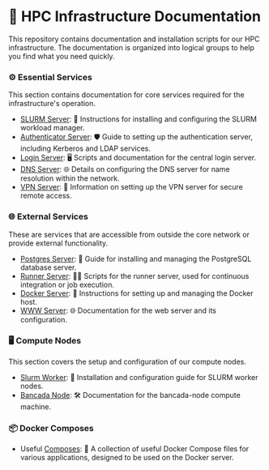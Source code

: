 # 🚀 HPC Infrastructure Documentation

This repository contains documentation and installation scripts for our HPC infrastructure. The documentation is organized into logical groups to help you find what you need quickly.

### ⚙️ Essential Services
This section contains documentation for core services required for the infrastructure's operation.

* [SLURM Server](essencial/slurm-server/README.md): 📝 Instructions for installing and configuring the SLURM workload manager.
* [Authenticator Server](essencial/auth-server/README.md): 🛡️ Guide to setting up the authentication server, including Kerberos and LDAP services.
* [Login Server](essencial/login-server/README.md): 🖥️ Scripts and documentation for the central login server.
* [DNS Server](essencial/login-server/README.md): 🌐 Details on configuring the DNS server for name resolution within the network.
* [VPN Server](essencial/vpn-server/README.md): 🔐 Information on setting up the VPN server for secure remote access.

### 🌐 External Services
These are services that are accessible from outside the core network or provide external functionality.

* [Postgres Server](external/postgres-server/README.md): 🐘 Guide for installing and managing the PostgreSQL database server.
* [Runner Server](external/runner-server/README.md): 🏃‍♂️ Scripts for the runner server, used for continuous integration or job execution.
* [Docker Server](external/docker-server/README.md): 🐳 Instructions for setting up and managing the Docker host.
* [WWW Server](external/www-server/README.md): 🌐 Documentation for the web server and its configuration.

### 🖥️ Compute Nodes
This section covers the setup and configuration of our compute nodes.

* [Slurm Worker](nodes/slurm-node/README.md): 🔧 Installation and configuration guide for SLURM worker nodes.
* [Bancada Node](nodes/bancada-node/README.md): 🛠️ Documentation for the bancada-node compute machine.

### 📦 Docker Composes

* Useful [Composes](composes/README.md): 📄 A collection of useful Docker Compose files for various applications, designed to be used on the Docker server.

